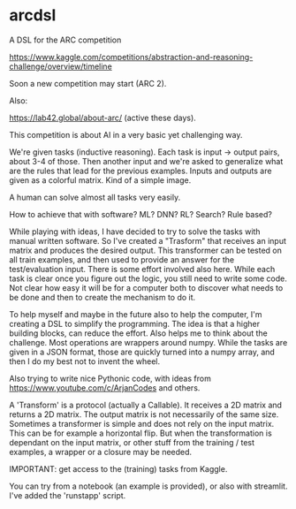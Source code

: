 # arcdsl

A DSL for the ARC competition

https://www.kaggle.com/competitions/abstraction-and-reasoning-challenge/overview/timeline

Soon a new competition may start (ARC 2).

Also:

https://lab42.global/about-arc/ (active these days).

This competition is about AI in a very basic yet challenging way.

We're given tasks (inductive reasoning).
Each task is input -> output pairs, about 3-4 of those. Then another input and we're asked to generalize what are the rules that lead for the previous examples.
Inputs and outputs are given as a colorful matrix. Kind of a simple image.

A human can solve almost all tasks very easily.

How to achieve that with software? ML? DNN? RL? Search? Rule based?

While playing with ideas, I have decided to try to solve the tasks with manual written software.
So I've created a "Trasform" that receives an input matrix and produces the desired output.
This transformer can be tested on all train examples, and then used to provide an answer for the test/evaluation input.
There is some effort involved also here. While each task is clear once you figure out the logic, you still need to write some code. Not clear how easy it will be for a computer both to discover what needs to be done and then to create the mechanism to do it.

To help myself and maybe in the future also to help the computer, I'm creating a DSL to simplify the programming. The idea is that a higher building blocks, can reduce the effort. Also helps me to think about the challenge.
Most operations are wrappers around numpy. While the tasks are given in a JSON format, those are quickly turned into a numpy array, and then I do my best not to invent the wheel.

Also trying to write nice Pythonic code, with ideas from https://www.youtube.com/c/ArjanCodes and others. 

A 'Transform' is a protocol (actually a Callable). It receives a 2D matrix and returns a 2D matrix. The output matrix is not necessarily of the same size. Sometimes a transformer is simple and does not rely on the input matrix. This can be for example a horizontal flip. But when the transformation is dependant on the input matrix, or other stuff from the training / test examples, a wrapper or a closure may be needed.

IMPORTANT: get access to the (training) tasks from Kaggle.

You can try from a notebook (an example is provided), or also with streamlit. I've added the 'runstapp' script.

